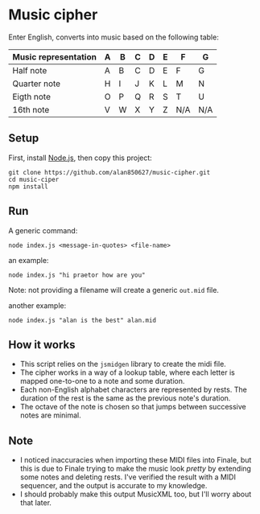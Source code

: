 # Music cipher

Enter English, converts into music based on the following table:

| Music representation | A | B | C | D | E | F | G |
| --- | --- | --- | --- | --- | --- | --- | --- |
| Half note | A | B | C | D | E | F | G |
| Quarter note | H | I | J | K | L | M | N |
| Eigth note | O | P | Q | R | S | T | U | 
| 16th note | V | W | X | Y | Z | N/A | N/A |

## Setup

First, install [Node.js](https://nodejs.org/en/), then copy this project:
```
git clone https://github.com/alan850627/music-cipher.git
cd music-ciper
npm install
```

## Run
A generic command:
```
node index.js <message-in-quotes> <file-name>
```

an example:
```
node index.js "hi praetor how are you"
```
Note: not providing a filename will create a generic `out.mid` file.

another example:
```
node index.js "alan is the best" alan.mid
```

## How it works
* This script relies on the `jsmidgen` library to create the midi file.   
* The cipher works in a way of a lookup table, where each letter is mapped one-to-one to a note and some duration.   
* Each non-English alphabet characters are represented by rests. The duration of the rest is the same as the previous note's duration.   
* The octave of the note is chosen so that jumps between successive notes are minimal.

## Note
* I noticed inaccuracies when importing these MIDI files into Finale, but this is due to Finale trying to make the music look _pretty_ by extending some notes and deleting rests. I've verified the result with a MIDI sequencer, and the output is accurate to my knowledge. 
* I should probably make this output MusicXML too, but I'll worry about that later.